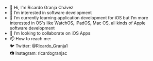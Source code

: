 - 👋 Hi, I’m Ricardo Granja Chávez
- 👀 I’m interested in software development
- 🌱 I’m currently learning application development for iOS but I’m more interested in OS's like WatchOS, iPadOS, Mac OS, all kinds of Apple software development
- 💞️ I’m looking to collaborate on iOS Apps
- 📫 How to reach me:<br>
  🐦 Twitter: @Ricardo_Granja1<br>
  📷 Instagram: ricardogranjac<br>
